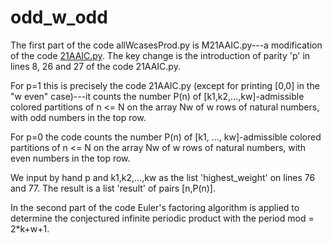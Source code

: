 # odd_w_odd

The first part of the code allWcasesProd.py is M21AAIC.py---a modification
of the code [21AAIC.py](https://github.com/aprimc/new-partition-identities/blob/main/21AAIC.py). The key change is the introduction of
parity 'p' in lines 8, 26 and 27 of the code 21AAIC.py.

For p=1 this is precisely the code 21AAIC.py (except for
printing [0,0] in the "w even" case)---it counts the number 
P(n) of [k1,k2,...,kw]-admissible colored partitions of n <= N
on the array Nw of w rows of natural numbers, with odd numbers 
in the top row.

For p=0 the code counts the number P(n) of [k1, ..., kw]-admissible
colored partitions of n <= N on the array Nw of w rows of natural 
numbers, with even numbers in the top row.

We input by hand p and k1,k2,...,kw as the list 'highest_weight' on 
lines 76 and 77. The result is a list 'result' of pairs [n,P(n)].

In the second part of the code Euler's factoring algorithm is applied
to determine the conjectured infinite periodic product with the period 
mod = 2*k+w+1.
